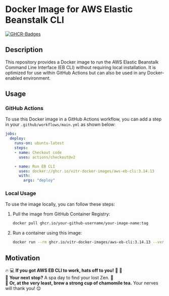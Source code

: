 # Docker Image for AWS Elastic Beanstalk CLI

[![GHCR-Badges](https://ghcr-badge.egpl.dev/vitr-docker-images/aws-eb-cli/tags?color=%2344cc11&amp;ignore=latest&amp;n=3&amp;label=image+tags&amp;trim=)](https://ghcr-badge.egpl.dev/)

## Description

This repository provides a Docker image to run the AWS Elastic Beanstalk Command Line Interface (EB CLI) without requiring local installation. It is optimized for use within GitHub Actions but can also be used in any Docker-enabled environment.

## Usage

### GitHub Actions

To use this Docker image in a GitHub Actions workflow, you can add a step in your `.github/workflows/main.yml` as shown below:

```yaml
jobs:
  deploy:
    runs-on: ubuntu-latest
    steps:
    - name: Checkout code
      uses: actions/checkout@v2

    - name: Run EB CLI
      uses: docker://ghcr.io/vitr-docker-images/aws-eb-cli:3.14.13
      with:
        args: "deploy"
```

### Local Usage

To use the image locally, you can follow these steps:

1. Pull the image from GitHub Container Registry:

    ```bash
    docker pull ghcr.io/your-github-username/your-image-name:tag
    ```

2. Run a container using this image:

    ```bash
    docker run --rm ghcr.io/vitr-docker-images/aws-eb-cli:3.14.13 --version
    ```

## Motivation

:fire: :computer: **If you got AWS EB CLI to work, hats off to you!** :tophat: :clap:  
:hotel: **Your next stop?** A spa day to find your lost Zen. :massage:  
:tea: **Or, at the very least, brew a strong cup of chamomile tea.** Your nerves will thank you! :relieved:

